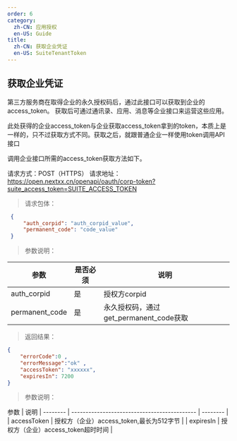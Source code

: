```yaml
---
order: 6
category:
  zh-CN: 应用授权
  en-US: Guide
title: 
  zh-CN: 获取企业凭证
  en-US: SuiteTenantToken
---
```


## 获取企业凭证
第三方服务商在取得企业的永久授权码后，通过此接口可以获取到企业的access_token。
获取后可通过通讯录、应用、消息等企业接口来运营这些应用。

此处获得的企业access_token与企业获取access_token拿到的token，本质上是一样的，只不过获取方式不同。获取之后，就跟普通企业一样使用token调用API接口

调用企业接口所需的access_token获取方法如下。

请求方式：POST（HTTPS）
请求地址： https://open.nextxx.cn/openapi/oauth/corp-token?suite_access_token=SUITE_ACCESS_TOKEN

>请求包体：
```json
 {
     "auth_corpid": "auth_corpid_value",
     "permanent_code": "code_value"
 }
 ```
>参数说明：

| 参数 | 是否必须 | 说明 |
| --------    | -------------------------------------------- | -------- |
|auth_corpid | 是 | 授权方corpid|
|permanent_code | 是 | 永久授权码，通过get_permanent_code获取|

>返回结果：
```json
{
    "errorCode":0 ,
    "errorMessage":"ok" ,
    "accessToken": "xxxxxx", 
    "expiresIn": 7200
}
```

>参数说明：

参数 | 说明
| --------    | -------------------------------------------- | -------- |
| accessToken | 授权方（企业）access_token,最长为512字节 |
| expiresIn | 授权方（企业）access_token超时时间 |